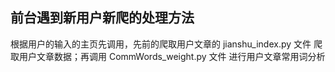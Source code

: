 ## 前台遇到新用户新爬的处理方法

根据用户的输入的主页先调用，先前的爬取用户文章的 jianshu_index.py 文件 爬取用户文章数据；再调用 CommWords_weight.py 文件 进行用户文章常用词分析


